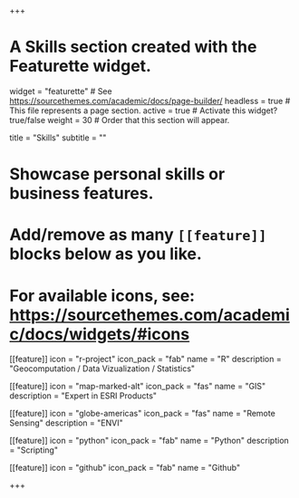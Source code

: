 +++
# A Skills section created with the Featurette widget.
widget = "featurette"  # See https://sourcethemes.com/academic/docs/page-builder/
headless = true  # This file represents a page section.
active = true  # Activate this widget? true/false
weight = 30  # Order that this section will appear.

title = "Skills"
subtitle = ""

# Showcase personal skills or business features.
# 
# Add/remove as many `[[feature]]` blocks below as you like.
# 
# For available icons, see: https://sourcethemes.com/academic/docs/widgets/#icons

[[feature]]
  icon = "r-project"
  icon_pack = "fab"
  name = "R"
  description = "Geocomputation / Data Vizualization / Statistics"

[[feature]]
  icon = "map-marked-alt"
  icon_pack = "fas"
  name = "GIS"
  description = "Expert in ESRI Products"
  
[[feature]]
  icon = "globe-americas"
  icon_pack = "fas"
  name = "Remote Sensing"
  description = "ENVI"  
  
[[feature]]
  icon = "python"
  icon_pack = "fab"
  name = "Python"
  description = "Scripting"
  
[[feature]]
  icon = "github"
  icon_pack = "fab"
  name = "Github"

+++
